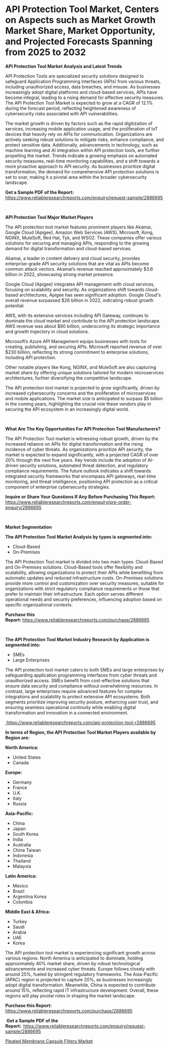 <p><h1>API Protection Tool Market, Centers on Aspects such as Market Growth Market Share, Market Opportunity, and Projected Forecasts Spanning from 2025 to 2032</h1></p><p><strong>API Protection Tool Market Analysis and Latest Trends</strong></p>
<p><p>API Protection Tools are specialized security solutions designed to safeguard Application Programming Interfaces (APIs) from various threats, including unauthorized access, data breaches, and misuse. As businesses increasingly adopt digital platforms and cloud-based services, APIs have become integral, leading to a rising demand for effective security measures. The API Protection Tool Market is expected to grow at a CAGR of 12.1% during the forecast period, reflecting heightened awareness of cybersecurity risks associated with API vulnerabilities.</p><p>The market growth is driven by factors such as the rapid digitization of services, increasing mobile application usage, and the proliferation of IoT devices that heavily rely on APIs for communication. Organizations are actively seeking robust solutions to mitigate risks, enhance compliance, and protect sensitive data. Additionally, advancements in technology, such as machine learning and AI integration within API protection tools, are further propelling the market. Trends indicate a growing emphasis on automated security measures, real-time monitoring capabilities, and a shift towards a more proactive approach to API security. As businesses prioritize digital transformation, the demand for comprehensive API protection solutions is set to soar, making it a pivotal area within the broader cybersecurity landscape.</p></p>
<p><strong>Get a Sample PDF of the Report:&nbsp;</strong> <a href="https://www.reliableresearchreports.com/enquiry/request-sample/2886695?utm_campaign=2296&utm_medium=2&utm_source=Github&utm_content=ia&utm_term=13032025&utm_id=api-protection-tool">https://www.reliableresearchreports.com/enquiry/request-sample/2886695</a></p>
<p>&nbsp;</p>
<p><strong>API Protection Tool Major Market Players</strong></p>
<p><p>The API protection tool market features prominent players like Akamai, Google Cloud (Apigee), Amazon Web Services (AWS), Microsoft, Kong, NGINX, MuleSoft, Red Hat, Tyk, and WSO2. These companies offer various solutions for securing and managing APIs, responding to the growing demand for digital transformation and cloud-based services.</p><p>Akamai, a leader in content delivery and cloud security, provides enterprise-grade API security solutions that are vital as APIs become common attack vectors. Akamai’s revenue reached approximately $3.6 billion in 2022, showcasing strong market presence. </p><p>Google Cloud (Apigee) integrates API management with cloud services, focusing on scalability and security. As organizations shift towards cloud-based architectures, Apigee has seen significant adoption. Google Cloud's overall revenue surpassed $26 billion in 2022, indicating robust growth potential.</p><p>AWS, with its extensive services including API Gateway, continues to dominate the cloud market and contribute to the API protection landscape. AWS revenue was about $80 billion, underscoring its strategic importance and growth trajectory in cloud solutions.</p><p>Microsoft’s Azure API Management equips businesses with tools for creating, publishing, and securing APIs. Microsoft reported revenue of over $230 billion, reflecting its strong commitment to enterprise solutions, including API protection.</p><p>Other notable players like Kong, NGINX, and MuleSoft are also capturing market share by offering unique solutions tailored for modern microservices architectures, further diversifying the competitive landscape.</p><p>The API protection tool market is projected to grow significantly, driven by increased cybersecurity concerns and the proliferation of microservices and mobile applications. The market size is anticipated to surpass $5 billion in the coming years, highlighting the crucial role these vendors play in securing the API ecosystem in an increasingly digital world.</p></p>
<p>&nbsp;</p>
<p><strong>What Are The Key Opportunities For API Protection Tool Manufacturers?</strong></p>
<p><p>The API Protection Tool market is witnessing robust growth, driven by the increased reliance on APIs for digital transformation and the rising incidence of cyber threats. As organizations prioritize API security, the market is expected to expand significantly, with a projected CAGR of over 20% through the next five years. Key trends include the adoption of AI-driven security solutions, automated threat detection, and regulatory compliance requirements. The future outlook indicates a shift towards integrated security frameworks that encompass API gateways, real-time monitoring, and threat intelligence, positioning API protection as a critical component of enterprise cybersecurity strategies.</p></p>
<p><strong>Inquire or Share Your Questions If Any Before Purchasing This Report:</strong> <a href="https://www.reliableresearchreports.com/enquiry/pre-order-enquiry/2886695?utm_campaign=2296&utm_medium=2&utm_source=Github&utm_content=ia&utm_term=13032025&utm_id=api-protection-tool">https://www.reliableresearchreports.com/enquiry/pre-order-enquiry/2886695</a></p>
<p>&nbsp;</p>
<p><strong>Market Segmentation</strong></p>
<p><strong>The API Protection Tool Market Analysis by types is segmented into:</strong></p>
<p><ul><li>Cloud-Based</li><li>On-Premises</li></ul></p>
<p><p>The API Protection Tool market is divided into two main types: Cloud-Based and On-Premises solutions. Cloud-Based tools offer flexibility and scalability, allowing organizations to protect their APIs while benefiting from automatic updates and reduced infrastructure costs. On-Premises solutions provide more control and customization over security measures, suitable for organizations with strict regulatory compliance requirements or those that prefer to maintain their infrastructure. Each option serves different operational needs and security preferences, influencing adoption based on specific organizational contexts.</p></p>
<p><strong>Purchase this Report:&nbsp;</strong><a href="https://www.reliableresearchreports.com/purchase/2886695?utm_campaign=2296&utm_medium=2&utm_source=Github&utm_content=ia&utm_term=13032025&utm_id=api-protection-tool">https://www.reliableresearchreports.com/purchase/2886695</a></p>
<p>&nbsp;</p>
<p><strong>The API Protection Tool Market Industry Research by Application is segmented into:</strong></p>
<p><ul><li>SMEs</li><li>Large Enterprises</li></ul></p>
<p><p>The API protection tool market caters to both SMEs and large enterprises by safeguarding application programming interfaces from cyber threats and unauthorized access. SMEs benefit from cost-effective solutions that ensure data security and compliance without overwhelming resources. In contrast, large enterprises require advanced features for complex integrations and scalability to protect extensive API ecosystems. Both segments prioritize improving security posture, enhancing user trust, and ensuring seamless operational continuity while enabling digital transformation and innovation in a connected environment.</p></p>
<p><a href="https://www.reliableresearchreports.com/api-protection-tool-r2886695?utm_campaign=2296&utm_medium=2&utm_source=Github&utm_content=ia&utm_term=13032025&utm_id=api-protection-tool">&nbsp;https://www.reliableresearchreports.com/api-protection-tool-r2886695</a></p>
<p><strong>In terms of Region, the API Protection Tool Market Players available by Region are:</strong></p>
<p>
    <p> <strong> North America: </strong>
        <ul>
            <li>United States</li>
            <li>Canada</li>
        </ul>
        </p> 
    <p> <strong> Europe: </strong>
        <ul>
            <li>Germany</li>
            <li>France</li>
            <li>U.K.</li>
            <li>Italy</li>
            <li>Russia</li>
        </ul>
        </p> 
    <p> <strong> Asia-Pacific: </strong>
        <ul>
            <li>China</li>
            <li>Japan</li>
            <li>South Korea</li>
            <li>India</li>
            <li>Australia</li>
            <li>China Taiwan</li>
            <li>Indonesia</li>
            <li>Thailand</li>
            <li>Malaysia</li>
        </ul>
        </p> 
    <p> <strong> Latin America: </strong>
        <ul>
            <li>Mexico</li>
            <li>Brazil</li>
            <li>Argentina Korea</li>
            <li>Colombia</li>
        </ul>
        </p> 
    <p> <strong> Middle East & Africa: </strong>
        <ul>
            <li>Turkey</li>
            <li>Saudi</li>
            <li>Arabia</li>
            <li>UAE</li>
            <li>Korea</li>
        </ul>
    </p>
    </p>
<p><p>The API protection tool market is experiencing significant growth across various regions. North America is anticipated to dominate, holding approximately 40% market share, driven by robust technological advancements and increased cyber threats. Europe follows closely with around 25%, fueled by stringent regulatory frameworks. The Asia-Pacific (APAC) region is projected to capture 20%, as businesses increasingly adopt digital transformation. Meanwhile, China is expected to contribute around 15%, reflecting rapid IT infrastructure development. Overall, these regions will play pivotal roles in shaping the market landscape.</p></p>
<p><strong>Purchase this Report: </strong><a href="https://www.reliableresearchreports.com/purchase/2886695?utm_campaign=2296&utm_medium=2&utm_source=Github&utm_content=ia&utm_term=13032025&utm_id=api-protection-tool">https://www.reliableresearchreports.com/purchase/2886695</a></p>
<p>&nbsp;<strong>Get a Sample PDF of the Report:&nbsp;&nbsp;</strong><a href="https://www.reliableresearchreports.com/enquiry/request-sample/2886695?utm_campaign=2296&utm_medium=2&utm_source=Github&utm_content=ia&utm_term=13032025&utm_id=api-protection-tool">https://www.reliableresearchreports.com/enquiry/request-sample/2886695</a></p>
<p><strong></strong></p>
<p><p><a href="https://github.com/tambraunrue691969/Market-Research-Report-List-1/blob/main/pleated-membrane-capsule-filters-market.md?utm_campaign=2296&utm_medium=2&utm_source=Github&utm_content=ia&utm_term=13032025&utm_id=api-protection-tool">Pleated Membrane Capsule Filters Market</a></p></p>